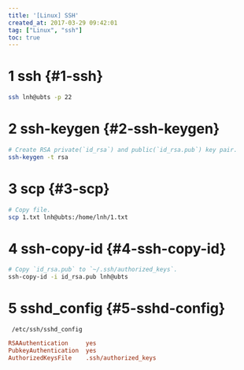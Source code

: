 ```yaml
---
title: '[Linux] SSH'
created_at: 2017-03-29 09:42:01
tag: ["Linux", "ssh"]
toc: true
---
```



# 1 ssh {#1-ssh}

```sh
ssh lnh@ubts -p 22
```

# 2 ssh-keygen {#2-ssh-keygen}

```sh
# Create RSA private(`id_rsa`) and public(`id_rsa.pub`) key pair.
ssh-keygen -t rsa
```


# 3 scp {#3-scp}

```sh
# Copy file.
scp 1.txt lnh@ubts:/home/lnh/1.txt
```

# 4 ssh-copy-id {#4-ssh-copy-id}

```sh
# Copy `id_rsa.pub` to `~/.ssh/authorized_keys`.
ssh-copy-id -i id_rsa.pub lnh@ubts
```


# 5 sshd_config {#5-sshd-config}

` /etc/ssh/sshd_config`

```ini
RSAAuthentication     yes
PubkeyAuthentication  yes
AuthorizedKeysFile    .ssh/authorized_keys
```